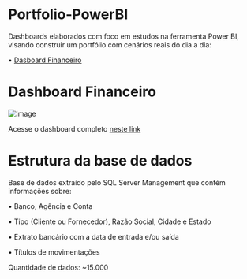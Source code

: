 # Portfolio-PowerBI

Dashboards elaborados com foco em estudos na ferramenta Power BI, visando construir um portfólio com cenários reais do dia a dia:

  •  [Dasboard Financeiro](https://github.com/Igor-Ponciano/Portfolio-PowerBI/tree/main/Dashboard%20Financeiro)

# Dashboard Financeiro

![image](https://github.com/Igor-Ponciano/Portfolio-PowerBI/assets/166520357/e0b1906c-2ea5-4542-a1c9-3180b7000376)

Acesse o dashboard completo [neste link](https://app.powerbi.com/view?r=eyJrIjoiM2FjOTdlZDMtYTIzZi00ZjdjLWI5NDktMDllZmJjZWQxNDYwIiwidCI6IjQ1NTM3MGU2LTZjOWUtNDlhMi05ZmM2LTQ5OTkyNzgyNzIxNCJ9)

# Estrutura da base de dados

Base de dados extraído pelo SQL Server Management que contém informações sobre:

  • Banco, Agência e Conta
  
  • Tipo (Cliente ou Fornecedor), Razão Social, Cidade e Estado
  
  • Extrato bancário com a data de entrada e/ou saída
  
  • Títulos de movimentações

Quantidade de dados: ~15.000
